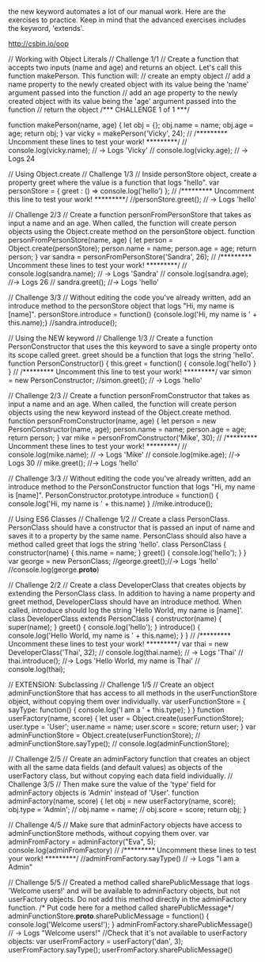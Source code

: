 the new keyword automates a lot of our manual work. Here are the exercises to practice. Keep in mind that the advanced exercises includes the keyword, 'extends'.

http://csbin.io/oop



// Working with Object Literals
// Challenge 1/1
// Create a function that accepts two inputs (name and age) and returns an object. Let's call this function makePerson. This function will:
// create an empty object
// add a name property to the newly created object with its value being the 'name' argument passed into the function
// add an age property to the newly created object with its value being the 'age' argument passed into the function
// return the object
/*** CHALLENGE 1 of 1 ***/

function makePerson(name, age) {
  let obj = {};
  obj.name = name;
  obj.age = age;
  return obj;
}
var vicky = makePerson('Vicky', 24);
// /********* Uncomment these lines to test your work! *********/
// console.log(vicky.name); // -> Logs 'Vicky'
// console.log(vicky.age); // -> Logs 24

// Using Object.create
// Challenge 1/3
// Inside personStore object, create a property greet where the value is a function that logs "hello".
var personStore = {
	greet : () => console.log('hello')
};
// /********* Uncomment this line to test your work! *********/
//personStore.greet(); // -> Logs 'hello'

// Challenge 2/3
// Create a function personFromPersonStore that takes as input a name and an age. When called, the function will create person objects using the Object.create method on the personStore object.
function personFromPersonStore(name, age) {
  let person = Object.create(personStore);
  person.name = name;
  person.age = age;
  return person;
}
var sandra = personFromPersonStore('Sandra', 26);
// /********* Uncomment these lines to test your work! *********/
// console.log(sandra.name); // -> Logs 'Sandra'
// console.log(sandra.age); //-> Logs 26
// sandra.greet(); //-> Logs 'hello'

// Challenge 3/3
// Without editing the code you've already written, add an introduce method to the personStore object that logs "Hi, my name is [name]".
personStore.introduce = function() {console.log('Hi, my name is ' + this.name);}
//sandra.introduce();

// Using the NEW keyword
// Challenge 1/3
// Create a function PersonConstructor that uses the this keyword to save a single property onto its scope called greet. greet should be a function that logs the string 'hello'.
function PersonConstructor() {
  this.greet = function() {
    console.log('hello')
  }
}
// /********* Uncomment this line to test your work! *********/
var simon = new PersonConstructor;
//simon.greet(); // -> Logs 'hello'

// Challenge 2/3
// Create a function personFromConstructor that takes as input a name and an age. When called, the function will create person objects using the new keyword instead of the Object.create method.
function personFromConstructor(name, age) {
  let person = new PersonConstructor(name, age);
  person.name = name;
  person.age = age;
  return person;
}
var mike = personFromConstructor('Mike', 30);
// /********* Uncomment these lines to test your work! *********/
// console.log(mike.name); // -> Logs 'Mike'
// console.log(mike.age); //-> Logs 30
// mike.greet(); //-> Logs 'hello'

// Challenge 3/3
// Without editing the code you've already written, add an introduce method to the PersonConstructor function that logs "Hi, my name is [name]".
PersonConstructor.prototype.introduce = function() {
  console.log('Hi, my name is ' + this.name)
}
//mike.introduce();

// Using ES6 Classes
// Challenge 1/2
// Create a class PersonClass. PersonClass should have a constructor that is passed an input of name and saves it to a property by the same name. PersonClass should also have a method called greet that logs the string 'hello'.
class PersonClass {
  constructor(name) {
    this.name = name;
  }
  greet() {
    console.log('hello');
  }
}
var george = new PersonClass;
//george.greet();//-> Logs 'hello'
//console.log(george.__proto__)

// Challenge 2/2
// Create a class DeveloperClass that creates objects by extending the PersonClass class. In addition to having a name property and greet method, DeveloperClass should have an introduce method. When called, introduce should log the string 'Hello World, my name is [name]'.
class DeveloperClass extends PersonClass {
  constructor(name) {
    super(name);
  }
  greet() {
    console.log('hello');
  }
  introduce() {
    console.log('Hello World, my name is ' + this.name);
  }
}
// /********* Uncomment these lines to test your work! *********/
var thai = new DeveloperClass('Thai', 32);
// console.log(thai.name); // -> Logs 'Thai'
// thai.introduce(); //-> Logs 'Hello World, my name is Thai'
// console.log(thai);

// EXTENSION: Subclassing
// Challenge 1/5
// Create an object adminFunctionStore that has access to all methods in the userFunctionStore object, without copying them over individually.
var userFunctionStore = {
  sayType: function() {
    console.log('I am a ' + this.type);
  }
}
function userFactory(name, score) {
  let user = Object.create(userFunctionStore);
  user.type = 'User';
  user.name = name;
  user.score = score;
  return user;
}
var adminFunctionStore = Object.create(userFunctionStore);
// adminFunctionStore.sayType();
// console.log(adminFunctionStore);

// Challenge 2/5
// Create an adminFactory function that creates an object with all the same data fields (and default values) as objects of the userFactory class, but without copying each data field individually.
// Challenge 3/5
// Then make sure the value of the 'type' field for adminFactory objects is 'Admin' instead of 'User'.
function adminFactory(name, score) {
  let obj = new userFactory(name, score);
  obj.type = 'Admin';
  // obj.name = name;
  // obj.score = score;
  return obj;
}


// Challenge 4/5
// Make sure that adminFactory objects have access to adminFunctionStore methods, without copying them over.
var adminFromFactory = adminFactory("Eva", 5);
console.log(adminFromFactory)
// /********* Uncomment these lines to test your work! *********/
//adminFromFactory.sayType() // -> Logs "I am a Admin"

// Challenge 5/5
// Created a method called sharePublicMessage that logs 'Welcome users!' and will be available to adminFactory objects, but not userFactory objects. Do not add this method directly in the adminFactory function.
/* Put code here for a method called sharePublicMessage*/
adminFunctionStore.__proto__.sharePublicMessage = function() {
  console.log('Welcome users!');
}
adminFromFactory.sharePublicMessage() // -> Logs "Welcome users!"
//Check that it's not available to userFactory objects:
var userFromFactory = userFactory('dan', 3);
userFromFactory.sayType();
userFromFactory.sharePublicMessage()